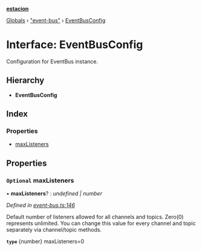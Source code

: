 **[estacion](../README.md)**

[Globals](../README.md) › [&quot;event-bus&quot;](../modules/_event_bus_.md) › [EventBusConfig](_event_bus_.eventbusconfig.md)

# Interface: EventBusConfig

Configuration for EventBus instance.

## Hierarchy

* **EventBusConfig**

## Index

### Properties

* [maxListeners](_event_bus_.eventbusconfig.md#optional-maxlisteners)

## Properties

### `Optional` maxListeners

• **maxListeners**? : *undefined | number*

*Defined in [event-bus.ts:146](https://github.com/ivandotv/estacion/blob/b673ec5/src/event-bus.ts#L146)*

Default number of listeners allowed for all channels and topics.
Zero(0) represents unlimited.
You can change this value for every channel and topic separately via channel/topic methods.

**`type`** {number} maxListeners=0